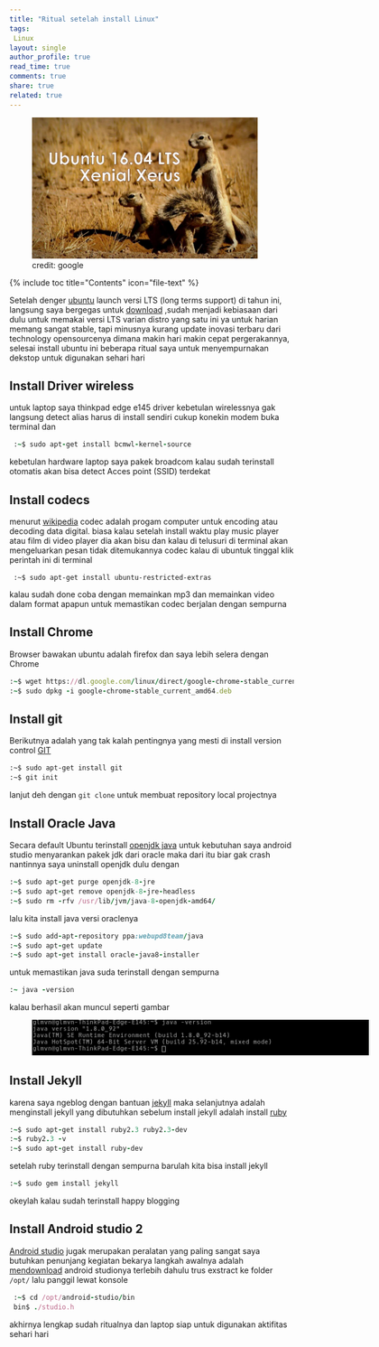 ```yaml
---
title: "Ritual setelah install Linux"
tags:
 Linux
layout: single
author_profile: true
read_time: true
comments: true
share: true
related: true
---
```


<figure style="width: 400px" class="align-center">
<img src="/images/ubuntu16.jpg">
<figcaption>credit: google</figcaption>
</figure> 

 {% include toc title="Contents" icon="file-text" %}

 Setelah denger [ubuntu](http://www.ubuntu.com) launch versi LTS 
 (long terms support) di tahun ini, langsung saya bergegas
 untuk [download](http://www.ubuntu.com/download) ,sudah menjadi kebiasaan dari dulu untuk memakai versi LTS varian distro yang satu ini ya untuk harian memang sangat stable, tapi minusnya kurang update
 inovasi terbaru dari technology opensourcenya dimana makin hari makin cepat pergerakannya, selesai install ubuntu ini beberapa ritual saya untuk menyempurnakan dekstop untuk digunakan sehari hari
 
 
## Install Driver wireless
 untuk laptop saya thinkpad edge e145 driver kebetulan wirelessnya gak langsung
 detect alias harus di install sendiri cukup konekin modem buka terminal dan

```ruby
 :~$ sudo apt-get install bcmwl-kernel-source
```
 kebetulan hardware laptop saya pakek broadcom kalau sudah terinstall otomatis akan bisa detect Acces point (SSID) terdekat 
 
## Install codecs
 menurut [wikipedia](https://en.wikipedia.org/wiki/Codec) codec adalah progam
 computer untuk encoding atau decoding data digital. biasa kalau setelah install waktu play music player atau film di video player dia akan bisu dan kalau di telusuri di terminal akan mengeluarkan pesan tidak ditemukannya codec 
 kalau di ubuntuk tinggal klik perintah ini di terminal
 
```
 :~$ sudo apt-get install ubuntu-restricted-extras
```
  kalau sudah done coba dengan memainkan mp3 dan memainkan video dalam format apapun untuk memastikan codec berjalan dengan sempurna
  
## Install Chrome
 Browser bawakan ubuntu adalah firefox dan saya lebih selera dengan Chrome 

```ruby
:~$ wget https://dl.google.com/linux/direct/google-chrome-stable_current_amd64.deb
:~$ sudo dpkg -i google-chrome-stable_current_amd64.deb
```

## Install git
 Berikutnya adalah yang tak kalah pentingnya yang mesti di install version control [GIT](https://en.wikipedia.org/wiki/Git_%28software%29) 

```html
:~$ sudo apt-get install git 
:~$ git init
``` 
lanjut deh dengan `git clone` untuk membuat repository local projectnya

## Install Oracle Java
 Secara default Ubuntu terinstall [openjdk java](https://en.wikipedia.org/wiki/OpenJDK) untuk kebutuhan saya android studio menyarankan pakek jdk dari oracle
 maka dari itu biar gak crash nantinnya saya uninstall openjdk dulu dengan

```ruby
:~$ sudo apt-get purge openjdk-8-jre
:~$ sudo apt-get remove openjdk-8-jre-headless
:~$ sudo rm -rfv /usr/lib/jvm/java-8-openjdk-amd64/
```
 lalu kita install java versi oraclenya

```ruby
:~$ sudo add-apt-repository ppa:webupd8team/java
:~$ sudo apt-get update
:~$ sudo apt-get install oracle-java8-installer
```
untuk memastikan java suda terinstall dengan sempurna

```ruby
:~ java -version
```
kalau berhasil akan muncul seperti gambar
<figure style="width: 600px" class="align-center">
<img src="/images/bash.png">
<figcaption></figcaption>
</figure> 

## Install Jekyll

karena saya ngeblog dengan bantuan [jekyll](https://jekyllrb.com/) maka selanjutnya adalah menginstall jekyll yang dibutuhkan sebelum install jekyll adalah install [ruby](https://en.wikipedia.org/wiki/Ruby_%28programming_language%29) 

```ruby
:~$ sudo apt-get install ruby2.3 ruby2.3-dev
:~$ ruby2.3 -v
:~$ sudo apt-get install ruby-dev
```
setelah ruby terinstall dengan sempurna barulah kita bisa install jekyll

```ruby
:~$ sudo gem install jekyll
```
okeylah kalau sudah terinstall happy blogging

## Install Android studio 2
 [Android studio](http://developer.android.com/tools/studio/index.html) jugak merupakan peralatan yang paling sangat saya butuhkan penunjang kegiatan bekarya langkah awalnya adalah [mendownload](http://developer.android.com/sdk/index.html) android studionya terlebih dahulu trus exstract ke folder `/opt/` lalu panggil lewat konsole
 
```ruby
 :~$ cd /opt/android-studio/bin
 bin$ ./studio.h
```

akhirnya lengkap sudah ritualnya dan laptop siap untuk digunakan aktifitas sehari hari 